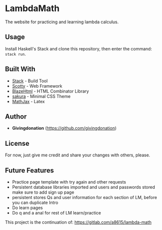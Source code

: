 # LambdaMath

The website for practicing and learning lambda calculus.

## Usage

Install Haskell's Stack and clone this repository, then enter the command: `stack run`.

## Built With

* [Stack](https://docs.haskellstack.org/en/stable/) - Build Tool
* [Scotty](https://github.com/scotty-web/scotty/) - Web Framework
* [BlazeHtml](https://jaspervdj.be/blaze/) - HTML Combinator Library
* [sakura](https://oxal.org/projects/sakura/) - Minimal CSS Theme
* [MathJax](https://www.mathjax.org/) - Latex

## Author

* **Givingdonation** (https://github.com/givingdonation)

## License

For now, just give me credit and share your changes with others, please.

## Future Features

* Practice page template with try again and other requests
* Persistent database libraries imported and users and passwords stored make sure to add sign up page
* persistent stores Qs and user information for each section of LM, before you can duplicate Intro
* Do learn pages
* Do q and a anal for rest of LM learn/practice

This project is the continuation of:
https://gitlab.com/a8615/lambda-math

